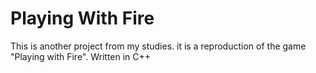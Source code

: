 # Playing With Fire

This is another project from my studies. it is a reproduction of the game "Playing with Fire". 
Written in C++
